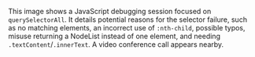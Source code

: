 This image shows a JavaScript debugging session focused on `querySelectorAll`. It details potential reasons for the selector failure, such as no matching elements, an incorrect use of `:nth-child`, possible typos, misuse returning a NodeList instead of one element, and needing `.textContent`/`.innerText`. A video conference call appears nearby.